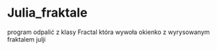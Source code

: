# Julia_fraktale
program odpalić z klasy Fractal która wywoła okienko z wyrysowanym fraktalem julji
